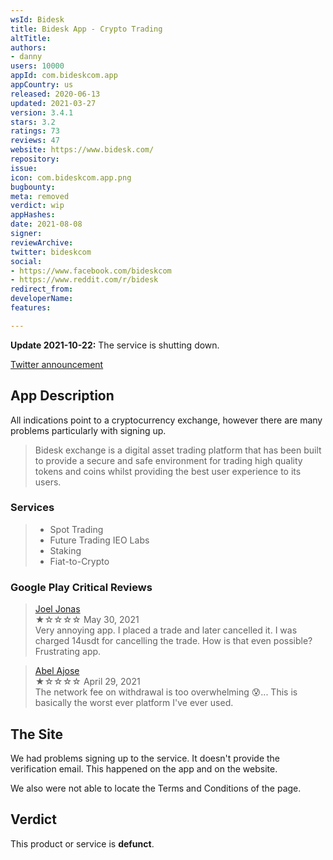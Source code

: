 ```yaml
---
wsId: Bidesk
title: Bidesk App - Crypto Trading
altTitle: 
authors:
- danny
users: 10000
appId: com.bideskcom.app
appCountry: us
released: 2020-06-13
updated: 2021-03-27
version: 3.4.1
stars: 3.2
ratings: 73
reviews: 47
website: https://www.bidesk.com/
repository: 
issue: 
icon: com.bideskcom.app.png
bugbounty: 
meta: removed
verdict: wip
appHashes: 
date: 2021-08-08
signer: 
reviewArchive: 
twitter: bideskcom
social:
- https://www.facebook.com/bideskcom
- https://www.reddit.com/r/bidesk
redirect_from: 
developerName: 
features: 

---
```


**Update 2021-10-22:** The service is shutting down. 

[Twitter announcement](https://twitter.com/bideskcom/status/1443118839886016515)

## App Description

All indications point to a cryptocurrency exchange, however there are many problems particularly with signing up.

> Bidesk exchange is a digital asset trading platform that has been built to provide a secure and safe environment for trading high quality tokens and coins whilst providing the best user experience to its users. 

### Services

> - Spot Trading
> - Future Trading IEO Labs
> - Staking
> - Fiat-to-Crypto

### Google Play Critical Reviews

> [Joel Jonas](https://play.google.com/store/apps/details?id=com.bideskcom.app&reviewId=gp%3AAOqpTOESEl-ikQ8GJCpGMBHBThc-mLiyk9lTdL7nFMeA9nGqVs4Qm85CnIQ2k-lmYuFpRkbDKA_59oe-nT9ZPOw)<br>
  ★☆☆☆☆ May 30, 2021 <br>
       Very annoying app. I placed a trade and later cancelled it. I was charged 14usdt for cancelling the trade. How is that even possible? Frustrating app.
       
> [Abel Ajose](https://play.google.com/store/apps/details?id=com.bideskcom.app&reviewId=gp%3AAOqpTOH26FIsMTHlrsq_zfluqJ3w4kUafw8sYx3UVrPRAzeXgkF3h1LKwXJ4fatomzkHqWrGw8BlokCUgMADWWE)<br>
  ★☆☆☆☆ April 29, 2021 <br>
       The network fee on withdrawal is too overwhelming 😰... This is basically the worst ever platform I've ever used. 

## The Site

We had problems signing up to the service. It doesn't provide the verification email. This happened on the app and on the website.

We also were not able to locate the Terms and Conditions of the page.

## Verdict

This product or service is **defunct**.

